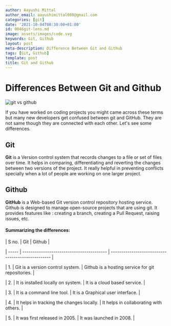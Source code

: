 ```yaml
---
author: Aayushi Mittal
author_email: aayushimittal088@gmail.com
categories: [git]
date: '2021-10-04T08:30:00+01:00'
id: 0046git-lens.md
image: assets/images/code.svg
keywords: Git, Github
layout: post
meta-description: Difference Between Git and Github
tags: [Git, Github]
template: post
title: Git and Github
---
```




# Differences Between Git and Github



<img src="./images/git-and-github.jpeg" alt="git vs github">



If you have worked on coding projects you might came across these terms but many new developers get confused between git and GitHub. They are not same though they are connected with each other. Let's see some differences.



## Git

**Git** is a Version control system that records changes to a file or set of files over time. It helps in comparing, differentiating and reverting the changes between two versions of the project. It really helpful in preventing conflicts specially when a lot of people are working on one larger project.



## Github

**GitHub** is a Web-based Git version control repository hosting service. Github is designed to manage open-source projects that are using git. It provides features like : creating a branch, creating a Pull Request, raising issues, etc.



#### Summarizing the differences:



| S no. | Git                                       | Github                                            |

| ----- | ----------------------------------------- | ------------------------------------------------- |

| 1.    | Git is a version control system.          | Github is a hosting service for git repositories. |

| 2.    | It is installed locally on system.        | It is a cloud based service.                      |

| 3.    | It is a command line tool.                | It is a Graphical user interface.                 |

| 4.    | It helps in tracking the changes locally. | It helps in collaborating with others.            |

| 5.    | It was first released in 2005.            | It was launched in 2008.                          |
